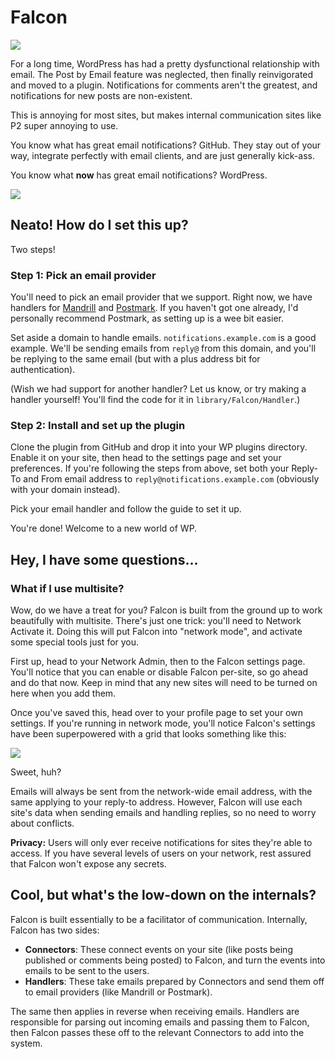 # Falcon

![](https://38.media.tumblr.com/73f719a60ed916ff6790f5ebe6b96d24/tumblr_mzvqty8GWZ1rpe379o1_500.gif)

For a long time, WordPress has had a pretty dysfunctional relationship with
email. The Post by Email feature was neglected, then finally reinvigorated and
moved to a plugin. Notifications for comments aren't the greatest, and
notifications for new posts are non-existent.

This is annoying for most sites, but makes internal communication sites like P2
super annoying to use.

You know what has great email notifications? GitHub. They stay out of your way,
integrate perfectly with email clients, and are just generally kick-ass.

You know what **now** has great email notifications? WordPress.

![](http://i.imgur.com/RNY5qQj.png)


## Neato! How do I set this up?

Two steps!

### Step 1: Pick an email provider

You'll need to pick an email provider that we support. Right now, we have
handlers for [Mandrill][] and [Postmark][]. If you haven't got one already, I'd
personally recommend Postmark, as setting up is a wee bit easier.

Set aside a domain to handle emails. `notifications.example.com` is a good
example. We'll be sending emails from `reply@` from this domain, and you'll be
replying to the same email (but with a plus address bit for authentication).

(Wish we had support for another handler? Let us know, or try making a handler
yourself! You'll find the code for it in `library/Falcon/Handler`.)

[Mandrill]: https://mandrill.com/
[Postmark]: https://postmarkapp.com/

### Step 2: Install and set up the plugin

Clone the plugin from GitHub and drop it into your WP plugins directory.
Enable it on your site, then head to the settings page and set your preferences.
If you're following the steps from above, set both your Reply-To and From email
address to `reply@notifications.example.com` (obviously with your domain
instead).

Pick your email handler and follow the guide to set it up.

You're done! Welcome to a new world of WP.


## Hey, I have some questions...

### What if I use multisite?

Wow, do we have a treat for you? Falcon is built from the ground up to work
beautifully with multisite. There's just one trick: you'll need to Network
Activate it. Doing this will put Falcon into "network mode", and activate some
special tools just for you.

First up, head to your Network Admin, then to the Falcon settings page. You'll
notice that you can enable or disable Falcon per-site, so go ahead and do that
now. Keep in mind that any new sites will need to be turned on here when you
add them.

Once you've saved this, head over to your profile page to set your own settings.
If you're running in network mode, you'll notice Falcon's settings have been
superpowered with a grid that looks something like this:

![](http://i.imgur.com/rQlThgE.png)

Sweet, huh?

Emails will always be sent from the network-wide email address, with the same
applying to your reply-to address. However, Falcon will use each site's data
when sending emails and handling replies, so no need to worry about conflicts.

**Privacy:** Users will only ever receive notifications for sites they're able
to access. If you have several levels of users on your network, rest assured
that Falcon won't expose any secrets.


## Cool, but what's the low-down on the internals?

Falcon is built essentially to be a facilitator of communication. Internally,
Falcon has two sides:

* **Connectors**: These connect events on your site (like posts being published
  or comments being posted) to Falcon, and turn the events into emails to be
  sent to the users.
* **Handlers**: These take emails prepared by Connectors and send them off to
  email providers (like Mandrill or Postmark).

The same then applies in reverse when receiving emails. Handlers are responsible
for parsing out incoming emails and passing them to Falcon, then Falcon passes
these off to the relevant Connectors to add into the system.
